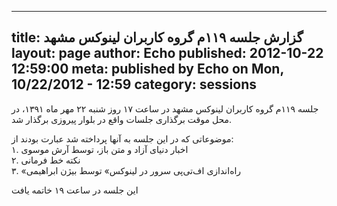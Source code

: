 ----------
title: گزارش جلسه ۱۱۹م گروه کاربران لینوکس مشهد
layout: page
author: Echo
published: 2012-10-22 12:59:00
meta: published by Echo on Mon, 10/22/2012 - 12:59
category: sessions
----------
جلسه ۱۱۹م گروه کاربران لینوکس مشهد در ساعت ۱۷ روز شنبه ۲۲ مهر ماه ۱۳۹۱، در محل
موقت برگذاری جلسات واقع در بلوار پیروزی برگذار شد.


<!--more-->



موضوعاتی که در این جلسه به آنها پرداخته شد عبارت بودند از:  
۱. اخبار دنیای آزاد و متن باز، توسط آرش موسوی  
۲. نکته خط فرمانی  
۳. «راه‌اندازی اف‌تی‌پی سرور در لینوکس» توسط بیژن ابراهیمی

این جلسه در ساعت ۱۹ خاتمه یافت
